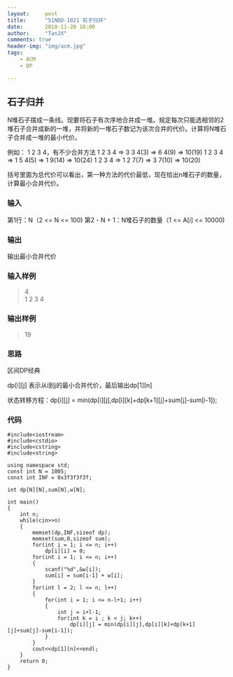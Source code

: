```yaml
---
layout:     post
title:      "51NOD-1021 石子归并"
date:       2018-11-20 18:00
author:     "TanJX"
comments: true
header-img: "img/acm.jpg"
tags:
    - ACM
    - DP

---
```


## 石子归并

N堆石子摆成一条线。现要将石子有次序地合并成一堆。规定每次只能选相邻的2堆石子合并成新的一堆，并将新的一堆石子数记为该次合并的代价。计算将N堆石子合并成一堆的最小代价。

例如： 1 2 3 4，有不少合并方法
1 2 3 4 => 3 3 4(3) => 6 4(9) => 10(19)
1 2 3 4 => 1 5 4(5) => 1 9(14) => 10(24)
1 2 3 4 => 1 2 7(7) => 3 7(10) => 10(20)

括号里面为总代价可以看出，第一种方法的代价最低，现在给出n堆石子的数量，计算最小合并代价。

### 输入

第1行：N（2 <= N <= 100)
第2 - N + 1：N堆石子的数量（1 <= A[i] <= 10000)

### 输出

输出最小合并代价

### 输入样例

>4<br>
1 2 3 4

### 输出样例

>19

### 思路

区间DP经典

dp[i][j] 表示从i到j的最小合并代价，最后输出dp[1][n]

状态转移方程：dp[i][j] = min(dp[i][j],dp[i][k]+dp[k+1][j]+sum[j]-sum[i-1]);

### 代码

```
#include<iostream>
#include<cstdio>
#include<cstring>
#include<string>

using namespace std;
const int N = 1005;
const int INF = 0x3f3f3f3f;

int dp[N][N],sum[N],w[N];

int main()
{
    int n;
    while(cin>>n)
    {
        memset(dp,INF,sizeof dp);
        memset(sum,0,sizeof sum);
        for(int i = 1; i <= n; i++)
            dp[i][i] = 0;
        for(int i = 1; i <= n; i++)
        {
            scanf("%d",&w[i]);
            sum[i] = sum[i-1] + w[i];
        }
        for(int l = 2; l <= n; l++)
        {
            for(int i = 1; i <= n-l+1; i++)
            {
                int j = i+l-1;
                for(int k = i ; k < j; k++)
                    dp[i][j] = min(dp[i][j],dp[i][k]+dp[k+1][j]+sum[j]-sum[i-1]);
            }
        }
        cout<<dp[1][n]<<endl;
    }
    return 0;
}
```